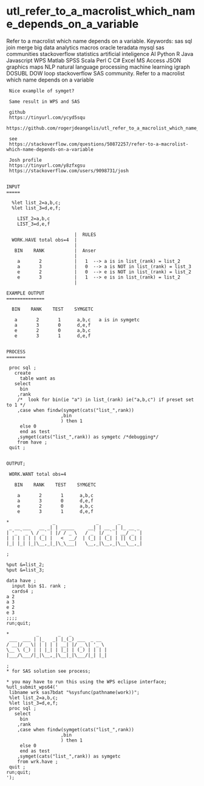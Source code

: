 # utl_refer_to_a_macrolist_which_name_depends_on_a_variable
Refer to a macrolist which name depends on a variable.  Keywords: sas sql join merge big data analytics macros oracle teradata mysql sas communities stackoverflow statistics artificial inteligence AI Python R Java Javascript WPS Matlab SPSS Scala Perl C C# Excel MS Access JSON graphics maps NLP natural language processing machine learning igraph DOSUBL DOW loop stackoverflow SAS community.
     Refer to a macrolist which name depends on a variable

     Nice examplle of symget?

     Same result in WPS and SAS

     github
     https://tinyurl.com/ycyd5squ
     https://github.com/rogerjdeangelis/utl_refer_to_a_macrolist_which_name_depends_on_a_variable

     see
     https://stackoverflow.com/questions/50872257/refer-to-a-macrolist-which-name-depends-on-a-variable

     Josh profile
     https://tinyurl.com/y8zfxgsu
     https://stackoverflow.com/users/9098731/josh


    INPUT
    =====

      %let list_2=a,b,c;
      %let list_3=d,e,f;

        LIST_2=a,b,c
        LIST_3=d,e,f

                             |  RULES
      WORK.HAVE total obs=4  |
                             |
       BIN    RANK           |  Anser
                             |
        a       2            |   1  --> a is in list_(rank) = list_2
        a       3            |   0  --> a is NOT in list_(rank) = list_3
        e       2            |   0  --> e is NOT in list_(rank) = list_2
        e       3            |   1  --> e is in list_(rank) = list_2
                             |

    EXAMPLE OUTPUT
    ==============

      BIN    RANK    TEST    SYMGETC

       a       2       1      a,b,c   a is in symgetc
       a       3       0      d,e,f
       e       2       0      a,b,c
       e       3       1      d,e,f


    PROCESS
    =======

     proc sql ;
       create
         table want as
       select
         bin
        ,rank
        /*  look for bin(ie "a") in list_(rank) ie("a,b,c") if preset set to 1 */
        ,case when findw(symget(cats("list_",rank))
                        ,bin
                        ) then 1
         else 0
         end as test
        ,symget(cats("list_",rank)) as symgetc /*debugging*/
        from have ;
     quit ;


    OUTPUT;

     WORK.WANT total obs=4

       BIN    RANK    TEST    SYMGETC

        a       2       1      a,b,c
        a       3       0      d,e,f
        e       2       0      a,b,c
        e       3       1      d,e,f

    *                _               _       _
     _ __ ___   __ _| | _____     __| | __ _| |_ __ _
    | '_ ` _ \ / _` | |/ / _ \   / _` |/ _` | __/ _` |
    | | | | | | (_| |   <  __/  | (_| | (_| | || (_| |
    |_| |_| |_|\__,_|_|\_\___|   \__,_|\__,_|\__\__,_|

    ;

    %put &=list_2;
    %put &=list_3;

    data have ;
      input bin $1. rank ;
      cards4 ;
    a 2
    a 3
    e 2
    e 3
    ;;;;
    run;quit;

    *          _       _   _
     ___  ___ | |_   _| |_(_) ___  _ __
    / __|/ _ \| | | | | __| |/ _ \| '_ \
    \__ \ (_) | | |_| | |_| | (_) | | | |
    |___/\___/|_|\__,_|\__|_|\___/|_| |_|

    ;
    * for SAS solution see process;

    * you may have to run this using the WPS eclipse interface;
    %utl_submit_wps64('
     libname wrk sas7bdat "%sysfunc(pathname(work))";
     %let list_2=a,b,c;
     %let list_3=d,e,f;
     proc sql ;
       select
         bin
        ,rank
        ,case when findw(symget(cats("list_",rank))
                        ,bin
                        ) then 1
         else 0
         end as test
        ,symget(cats("list_",rank)) as symgetc
        from wrk.have ;
     quit ;
    run;quit;
    ');

